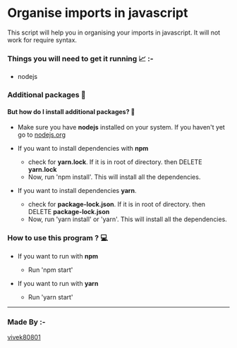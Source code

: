 # Organise imports in javascript

This script will help you in organising your imports in javascript. It will not work for require syntax.

### Things you will need to get it running 📈 :-

- nodejs

### Additional packages 📝

#### But how do I install additional packages? 🤨

- Make sure you have **nodejs** installed on your system. If you haven't yet go to [nodejs.org](https://nodejs.org 'go to nodejs.org')

- If you want to install dependencies with **npm**

  - check for **yarn.lock**. If it is in root of directory. then DELETE **yarn.lock**
  - Now, run 'npm install'. This will install all the dependencies.

- If you want to install dependencies **yarn**.
  - check for **package-lock.json**. If it is in root of directory. then DELETE **package-lock.json**
  - Now, run 'yarn install' or 'yarn'. This will install all the dependencies.

### How to use this program ? 💻

- If you want to run with **npm**

  - Run 'npm start'

- If you want to run with **yarn**
  - Run 'yarn start'

---

### Made By :-

[vivek80801](https://github.com/vivek80801/ 'Go to profile of creator')
